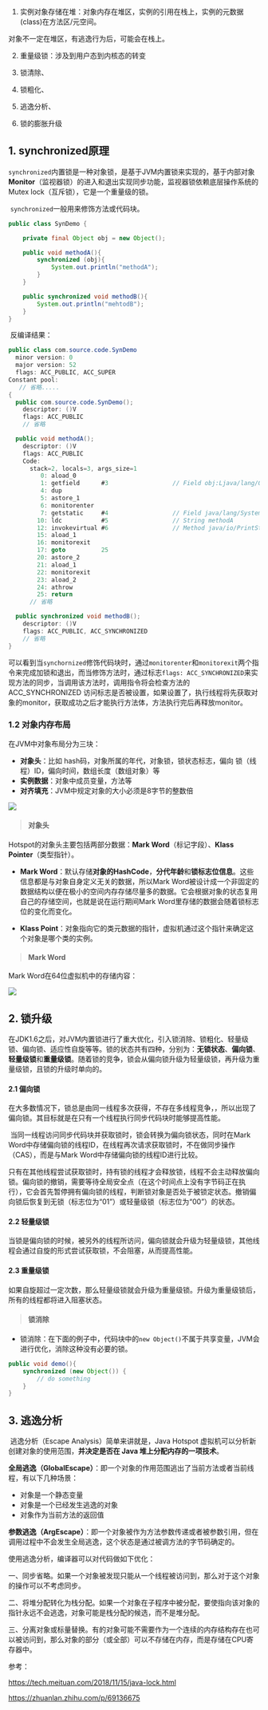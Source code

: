 1. 实例对象存储在堆：对象内存在堆区，实例的引用在栈上，实例的元数据(class)在方法区/元空间。



对象不一定在堆区，有逃逸行为后，可能会在栈上。



2. 重量级锁：涉及到用户态到内核态的转变



3. 锁清除、

   

4. 锁粗化、

   

5. 逃逸分析、

   

6.  锁的膨胀升级





## 1. synchronized原理

​		`synchronized`内置锁是一种对象锁，是基于JVM内置锁来实现的，基于内部对象**Monitor**（监视器锁）的进入和退出实现同步功能，监视器锁依赖底层操作系统的Mutex lock（互斥锁），它是一个重量级的锁。

​		`synchronized`一般用来修饰方法或代码块。

```java
public class SynDemo {

    private final Object obj = new Object();

    public void methodA(){
        synchronized (obj){
            System.out.println("methodA");
        }
    }

    public synchronized void methodB(){
        System.out.println("mehtodB");
    }
}
```

​		反编译结果：

```java
public class com.source.code.SynDemo
  minor version: 0
  major version: 52
  flags: ACC_PUBLIC, ACC_SUPER
Constant pool:
   // 省略.....
{
  public com.source.code.SynDemo();
    descriptor: ()V
    flags: ACC_PUBLIC
    // 省略

  public void methodA();
    descriptor: ()V
    flags: ACC_PUBLIC
    Code:
      stack=2, locals=3, args_size=1
         0: aload_0
         1: getfield      #3                  // Field obj:Ljava/lang/Object;
         4: dup
         5: astore_1
         6: monitorenter
         7: getstatic     #4                  // Field java/lang/System.out:Ljava/io/PrintStream;
        10: ldc           #5                  // String methodA
        12: invokevirtual #6                  // Method java/io/PrintStream.println:(Ljava/lang/String;)V
        15: aload_1
        16: monitorexit
        17: goto          25
        20: astore_2
        21: aload_1
        22: monitorexit
        23: aload_2
        24: athrow
        25: return
      // 省略

  public synchronized void methodB();
    descriptor: ()V
    flags: ACC_PUBLIC, ACC_SYNCHRONIZED
    // 省略
}
```

​		可以看到当`synchornized`修饰代码块时，通过`monitorenter`和`monitorexit`两个指令来完成加锁和退出，而当修饰方法时，通过标志`flags: ACC_SYNCHRONIZED`来实现方法的同步，当调用该方法时，调用指令将会检查方法的 ACC_SYNCHRONIZED 访问标志是否被设置，如果设置了，执行线程将先获取对象的monitor，获取成功之后才能执行方法体，方法执行完后再释放monitor。



### 1.2 对象内存布局

在JVM中对象布局分为三块：

- **对象头**：比如 hash码，对象所属的年代，对象锁，锁状态标志，偏向 锁（线程）ID，偏向时间，数组长度（数组对象）等
- **实例数据**：对象中成员变量，方法等
- **对齐填充**：JVM中规定对象的大小必须是8字节的整数倍

![](..\images\bf\obj.png)



> #### 对象头

Hotspot的对象头主要包括两部分数据：**Mark Word**（标记字段）、**Klass Pointer**（类型指针）。

- **Mark Word**：默认存储**对象的HashCode**，**分代年龄**和**锁标志位信息**。这些信息都是与对象自身定义无关的数据，所以Mark Word被设计成一个非固定的数据结构以便在极小的空间内存存储尽量多的数据。它会根据对象的状态复用自己的存储空间，也就是说在运行期间Mark Word里存储的数据会随着锁标志位的变化而变化。

- **Klass Point**：对象指向它的类元数据的指针，虚拟机通过这个指针来确定这个对象是哪个类的实例。



> #### Mark Word

Mark Word在64位虚拟机中的存储内容：

![](D:\JavaNotes\JavaNotes\images\bf\Hotspot-dxt.png)



## 2. 锁升级

​		在JDK1.6之后，对JVM内置锁进行了重大优化，引入锁消除、锁粗化、轻量级锁、偏向锁、适应性自旋等等。锁的状态共有四种，分别为：**无锁状态**、**偏向锁**、**轻量级锁**和**重量级锁**。随着锁的竞争，锁会从偏向锁升级为轻量级锁，再升级为重量级锁，且锁的升级时单向的。

#### 2.1 偏向锁

​		在大多数情况下，锁总是由同一线程多次获得，不存在多线程竞争，，所以出现了偏向锁。其目标就是在只有一个线程执行同步代码块时能够提高性能。

​		当同一线程访问同步代码块并获取锁时，锁会转换为偏向锁状态，同时在Mark Word中存储偏向锁的线程ID，在线程再次请求获取锁时，不在做同步操作（CAS），而是与Mark Word中存储偏向锁的线程ID进行比较。

​		只有在其他线程尝试获取锁时，持有锁的线程才会释放锁，线程不会主动释放偏向锁。偏向锁的撤销，需要等待全局安全点（在这个时间点上没有字节码正在执行），它会首先暂停拥有偏向锁的线程，判断锁对象是否处于被锁定状态。撤销偏向锁后恢复到无锁（标志位为“01”）或轻量级锁（标志位为“00”）的状态。



#### 2.2 轻量级锁

​		当锁是偏向锁的时候，被另外的线程所访问，偏向锁就会升级为轻量级锁，其他线程会通过自旋的形式尝试获取锁，不会阻塞，从而提高性能。



#### 2.3 重量级锁

​		如果自旋超过一定次数，那么轻量级锁就会升级为重量级锁。升级为重量级锁后，所有的线程都将进入阻塞状态。



> #### 锁消除

- 锁消除：在下面的例子中，代码块中的`new Object()`不属于共享变量，JVM会进行优化，消除这种没有必要的锁。

```java
public void demo(){
    synchronized (new Object()) {
        // do something
    }
}
```



## 3. 逃逸分析

​		逃逸分析（Escape Analysis）简单来讲就是，Java Hotspot 虚拟机可以分析新创建对象的使用范围，**并决定是否在 Java 堆上分配内存的一项技术**。

**全局逃逸（GlobalEscape）**：即一个对象的作用范围逃出了当前方法或者当前线程，有以下几种场景：

- 对象是一个静态变量
- 对象是一个已经发生逃逸的对象
- 对象作为当前方法的返回值

**参数逃逸（ArgEscape）**：即一个对象被作为方法参数传递或者被参数引用，但在调用过程中不会发生全局逃逸，这个状态是通过被调方法的字节码确定的。



使用逃逸分析，编译器可以对代码做如下优化：

一、同步省略。如果一个对象被发现只能从一个线程被访问到，那么对于这个对象的操作可以不考虑同步。

二、将堆分配转化为栈分配。如果一个对象在子程序中被分配，要使指向该对象的指针永远不会逃逸，对象可能是栈分配的候选，而不是堆分配。

三、分离对象或标量替换。有的对象可能不需要作为一个连续的内存结构存在也可以被访问到，那么对象的部分（或全部）可以不存储在内存，而是存储在CPU寄存器中。







参考：

https://tech.meituan.com/2018/11/15/java-lock.html

https://zhuanlan.zhihu.com/p/69136675